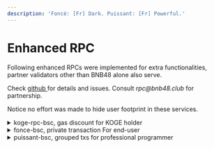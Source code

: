 ```yaml
---
description: 'Foncé: [Fr] Dark. Puissant: [Fr] Powerful.'
---
```


# Enhanced RPC

Following enhanced RPCs were implemented for extra functionalities, partner validators other than BNB48 alone also serve.

Check [github ](https://github.com/BNB48Club/enhanced\_rpc)for details and issues. Consult _rpc@bnb48.club_ for partnership.

Notice no effort was made to hide user footprint in these services.&#x20;

<details>

<summary>koge-rpc-bsc, gas discount for KOGE holder</summary>

Hold [$KOGE](https://bscscan.com/token/0xe6df05ce8c8301223373cf5b969afcb1498c5528) to enjoy 80% (at most ) discount of BSC gas fee !&#x20;

As far as：&#x20;

1. There is KOGE in your wallet.&#x20;
2. Use this RPC -> [http://koge-rpc-bsc.bnb48.club](https://t.co/5859ob3MhI)

You can enjoy a gas discount then. The more $KOGE you hold, the more discount you get.

Although the lowest gasPrice we accept could be as low as **1 gwei**, it is not always the case especially when the tx costs too much gas. In which case, your tx will be rejected with a recommended gasPrice in the error msg, just set the new gasPrice and send your tx again.

Since not all the validators seal txs below 5gwei (while BNB48 and partners do), gas discounted tx may be sealed a bit slower, it's total normal.

**How KOGE balance impact discount:**

1. Hold not more than 100 Koge, be allowed to send tx under 240K gas at 1gwei (80% discount), or tx under 480k gas at 3 gwei (40% discount). In another word, the more discount the less gasLimit, the less discount the more gasLimit.
2. Every 10 times more KOGE balance double the discount. E.g. 1000 KOGE allows you to send tx with 480k gas at 1 gwei, 10000 KOGE allows 960k etc.



</details>

<details>

<summary>fonce-bsc, private transaction For end-user</summary>

Mainnet: `https://fonce-bsc.bnb48.club`

Testnet: `https://testnet-fonce-bsc.bnb48.club`

Txs sent to this RPC will remain inside BNB48 and partners without being broadcasted, thus will not be packed or only packed by BNB48 and partners.

#### Pros:&#x20;

1. Front-run-resisted because arb-bot can't see your tx in advance of block sealing.
2. Wallet transparency. No programming skill is needed, just fill this RPC URL in your wallet.

#### Cons:&#x20;

1. Since only BNB48 and partners do the sealing for fonce, txs may be sealed a bit slower, it's total normal.
2. Higher gasPrice requirement, [#query-gas-price-floor](puissant-api.md#query-gas-price-floor "mention")

</details>

<details>

<summary>puissant-bsc, grouped txs for professional programmer</summary>

`https://puissant-bsc.bnb48.club //mainnet`

`https://testnet-puissant-bsc.bnb48.club // testnet`

Puissant is a service where grouped txs are supported as an atomic operation without breaking gasPrice based ordering. Puissant is natively in private mode.

Powerful tool for programmers only, you can't use this URL as an ordinary wallet RPC.

Check [puissant-api.md](puissant-api.md "mention")for details.

</details>
